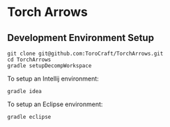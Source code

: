 # Torch Arrows


## Development Environment Setup

```
git clone git@github.com:ToroCraft/TorchArrows.git
cd TorchArrows
gradle setupDecompWorkspace
```

To setup an Intellij environment:
```
gradle idea
```

To setup an Eclipse environment:
```
gradle eclipse
```
